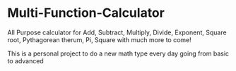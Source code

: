# Multi-Function-Calculator
All Purpose calculator for Add, Subtract, Multiply, Divide, Exponent, Square root, Pythagorean therum, Pi, Square with much more to come!

This is a personal project to do a new math type every day going from basic to advanced
